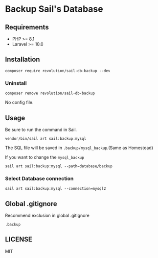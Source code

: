 # Backup Sail's Database

## Requirements
- PHP >= 8.1
- Laravel >= 10.0

## Installation
```shell
composer require revolution/sail-db-backup --dev
```

### Uninstall
```shell
composer remove revolution/sail-db-backup
```
No config file.

## Usage
Be sure to run the command in Sail.
```shell
vendor/bin/sail art sail:backup:mysql
```

The SQL file will be saved in `.backup/mysql_backup`.(Same as Homestead)

If you want to change the `mysql_backup`
```shell
sail art sail:backup:mysql --path=database/backup
```

### Select Database connection
```shell
sail art sail:backup:mysql --connection=mysql2
```

## Global .gitignore
Recommend exclusion in global .gitignore

```
.backup
```

## LICENSE
MIT
